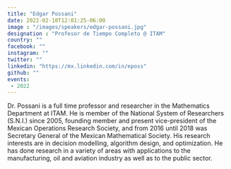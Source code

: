 ```yaml
---
title: "Edgar Possani"
date: 2022-02-10T12:01:25-06:00
image : "/images/speakers/edgar-possani.jpg"
designation : "Profesor de Tiempo Completo @ ITAM"
country: ""
facebook: ""
instagram: ""
twitter: ""
linkedin: "https://mx.linkedin.com/in/eposs"
github: ""
events:
 - 2022
---
```


Dr. Possani is a full time professor and researcher in the Mathematics Department at ITAM. He is member of the National System of Researchers (S.N.I.) since 2005, founding member and present vice-president of the Mexican Operations Research Society, and from 2016 until 2018 was Secretary General of the Mexican Mathematical Society. His research interests are in decision modelling, algorithm design, and optimization. He has done research in a variety of areas with applications to the manufacturing, oil and aviation industry as well as to the public sector.
